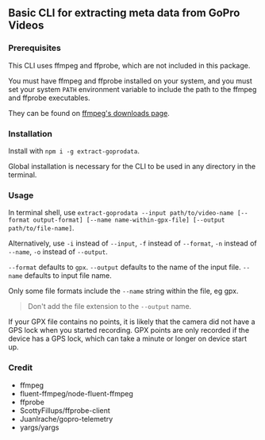 ## Basic CLI for extracting meta data from GoPro Videos
### Prerequisites
This CLI uses ffmpeg and ffprobe, which are not included in this package.

You must have ffmpeg and ffprobe installed on your system, and you must set your system `PATH` environment variable to include the
path to the ffmpeg and ffprobe executables.

They can be found on [ffmpeg's downloads page](https://ffmpeg.org/download.html).

### Installation
Install with `npm i -g extract-goprodata`.

Global installation is necessary for the CLI to be used in any directory in the terminal.

### Usage
In terminal shell, use `extract-goprodata --input path/to/video-name [--format output-format] [--name name-within-gpx-file] [--output path/to/file-name]`.

Alternatively, use `-i` instead of `--input`, `-f` instead of `--format`, `-n` instead of `--name`, `-o` instead of `--output`.

`--format` defaults to `gpx`. `--output` defaults to the name of the input file. `--name` defaults to input file name.

Only some file formats include the `--name` string within the file, eg gpx.

> Don't add the file extension to the `--output` name.

If your GPX file contains no points, it is likely that the camera did not have a GPS lock when you started recording. 
GPX points are only recorded if the device has a GPS lock, which can take a minute or longer on device start up.

### Credit
- ffmpeg
- fluent-ffmpeg/node-fluent-ffmpeg
- ffprobe
- ScottyFillups/ffprobe-client
- JuanIrache/gopro-telemetry
- yargs/yargs